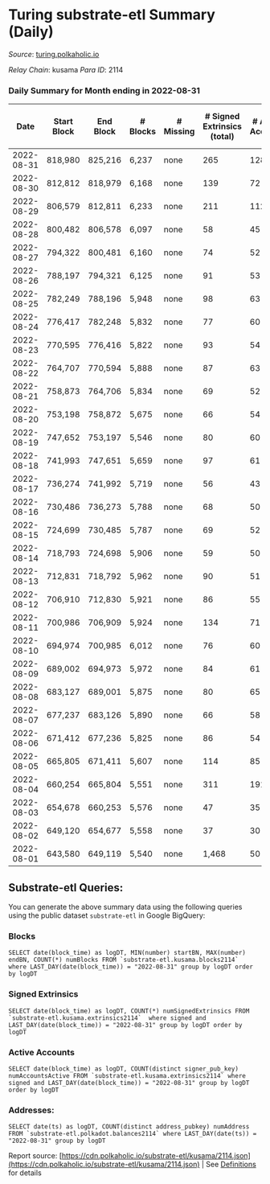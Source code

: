 # Turing substrate-etl Summary (Daily)

_Source_: [turing.polkaholic.io](https://turing.polkaholic.io)

*Relay Chain*: kusama
*Para ID*: 2114



### Daily Summary for Month ending in 2022-08-31


| Date | Start Block | End Block | # Blocks | # Missing | # Signed Extrinsics (total) | # Active Accounts | # Addresses with Balances | # Events | # Transfers | # XCM Transfers In | # XCM Transfers Out |
| ---- | ----------- | --------- | -------- | --------- | --------------------------- | ----------------- | ------------------------- | -------- | ----------- | ------------------ | ------------------- |
| 2022-08-31 | 818,980 | 825,216 | 6,237 | none  | 265 | 128 | 1,567 | 29,044 | 84  |   | 62  |
| 2022-08-30 | 812,812 | 818,979 | 6,168 | none  | 139 | 72 |  | 27,857 | 22  |   | 18  |
| 2022-08-29 | 806,579 | 812,811 | 6,233 | none  | 211 | 112 |  | 30,146 | 72  |   | 62 ($0.07) |
| 2022-08-28 | 800,482 | 806,578 | 6,097 | none  | 58 | 45 |  | 27,398 | 1  |   |   |
| 2022-08-27 | 794,322 | 800,481 | 6,160 | none  | 74 | 52 |  | 27,785 | 9  |   |   |
| 2022-08-26 | 788,197 | 794,321 | 6,125 | none  | 91 | 53 | 1,555 | 28,239 | 11  |   |   |
| 2022-08-25 | 782,249 | 788,196 | 5,948 | none  | 98 | 63 | 1,554 | 27,945 | 5  | 3 ($0.18) | 1 ($0.02) |
| 2022-08-24 | 776,417 | 782,248 | 5,832 | none  | 77 | 60 | 1,552 | 27,643 | 3  | 1 ($0.52) |   |
| 2022-08-23 | 770,595 | 776,416 | 5,822 | none  | 93 | 54 | 1,550 | 27,935 | 2  |   |   |
| 2022-08-22 | 764,707 | 770,594 | 5,888 | none  | 87 | 63 | 1,549 | 27,757 | 7  |   |   |
| 2022-08-21 | 758,873 | 764,706 | 5,834 | none  | 69 | 52 | 1,549 | 25,926 | 5  |   |   |
| 2022-08-20 | 753,198 | 758,872 | 5,675 | none  | 66 | 54 | 1,547 | 27,096 | 3  |   |   |
| 2022-08-19 | 747,652 | 753,197 | 5,546 | none  | 80 | 60 | 1,546 | 25,419 | 9  | 2  | 4  |
| 2022-08-18 | 741,993 | 747,651 | 5,659 | none  | 97 | 61 | 1,542 | 25,711 | 4  | 2  | 1  |
| 2022-08-17 | 736,274 | 741,992 | 5,719 | none  | 56 | 43 | 1,541 | 27,156 | 5  |   |   |
| 2022-08-16 | 730,486 | 736,273 | 5,788 | none  | 68 | 50 | 1,538 | 27,248 | 4  |   |   |
| 2022-08-15 | 724,699 | 730,485 | 5,787 | none  | 69 | 52 | 1,535 | 25,630 | 3  |   |   |
| 2022-08-14 | 718,793 | 724,698 | 5,906 | none  | 59 | 50 | 1,535 | 27,256 | 5  |   |   |
| 2022-08-13 | 712,831 | 718,792 | 5,962 | none  | 90 | 51 | 1,535 | 27,569 | 4  |   |   |
| 2022-08-12 | 706,910 | 712,830 | 5,921 | none  | 86 | 55 | 1,533 | 27,470 | 5  | 1 ($0.09) |   |
| 2022-08-11 | 700,986 | 706,909 | 5,924 | none  | 134 | 71 | 1,532 | 27,812 | 5  | 7 ($28.52) | 4 ($0.08) |
| 2022-08-10 | 694,974 | 700,985 | 6,012 | none  | 76 | 60 | 1,530 | 26,944 | 2  |   |   |
| 2022-08-09 | 689,002 | 694,973 | 5,972 | none  | 84 | 61 | 1,530 | 26,926 | 9  | 1 ($0.70) | 1 ($0.57) |
| 2022-08-08 | 683,127 | 689,001 | 5,875 | none  | 80 | 65 | 1,530 | 26,696 | 8  |   |   |
| 2022-08-07 | 677,237 | 683,126 | 5,890 | none  | 66 | 58 | 1,529 | 25,055 | 6  | 1 ($0.72) |   |
| 2022-08-06 | 671,412 | 677,236 | 5,825 | none  | 86 | 54 | 1,530 | 26,384 | 5  |   |   |
| 2022-08-05 | 665,805 | 671,411 | 5,607 | none  | 114 | 85 | 1,530 | 24,363 | 12  |   |   |
| 2022-08-04 | 660,254 | 665,804 | 5,551 | none  | 311 | 191 | 1,529 | 28,531 | 1,447  | 1 ($0.66) |   |
| 2022-08-03 | 654,678 | 660,253 | 5,576 | none  | 47 | 35 | 1,520 | 22,716 | 4  | 1  | 1  |
| 2022-08-02 | 649,120 | 654,677 | 5,558 | none  | 37 | 30 | 1,518 | 22,593 |   |   |   |
| 2022-08-01 | 643,580 | 649,119 | 5,540 | none  | 1,468 | 50 | 1,518 | 33,869 | 5  |   |   |

## Substrate-etl Queries:
You can generate the above summary data using the following queries using the public dataset `substrate-etl` in Google BigQuery:


### Blocks
```
SELECT date(block_time) as logDT, MIN(number) startBN, MAX(number) endBN, COUNT(*) numBlocks FROM `substrate-etl.kusama.blocks2114`  where LAST_DAY(date(block_time)) = "2022-08-31" group by logDT order by logDT
```


### Signed Extrinsics
```
SELECT date(block_time) as logDT, COUNT(*) numSignedExtrinsics FROM `substrate-etl.kusama.extrinsics2114`  where signed and LAST_DAY(date(block_time)) = "2022-08-31" group by logDT order by logDT
```


### Active Accounts
```
SELECT date(block_time) as logDT, COUNT(distinct signer_pub_key) numAccountsActive FROM `substrate-etl.kusama.extrinsics2114` where signed and LAST_DAY(date(block_time)) = "2022-08-31" group by logDT order by logDT
```


### Addresses:
```
SELECT date(ts) as logDT, COUNT(distinct address_pubkey) numAddress FROM `substrate-etl.polkadot.balances2114` where LAST_DAY(date(ts)) = "2022-08-31" group by logDT
```



Report source: [https://cdn.polkaholic.io/substrate-etl/kusama/2114.json](https://cdn.polkaholic.io/substrate-etl/kusama/2114.json) | See [Definitions](/DEFINITIONS.md) for details
